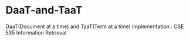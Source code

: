 # DaaT-and-TaaT
DaaT(Document at a time) and TaaT(Term at a time) implementation : CSE 535 Information Retrieval
